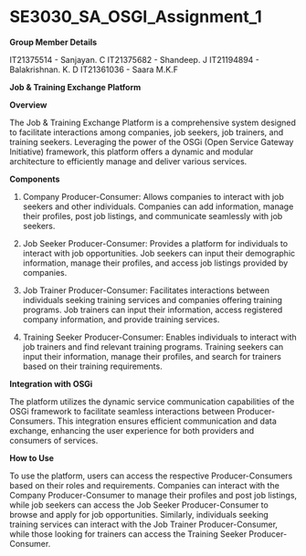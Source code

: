 # SE3030_SA_OSGI_Assignment_1

**Group Member Details**

IT21375514 - Sanjayan. C
IT21375682 - Shandeep. J
IT21194894 - Balakrishnan. K. D
IT21361036 - Saara M.K.F


**Job & Training Exchange Platform**


**Overview**

The Job & Training Exchange Platform is a comprehensive system designed to facilitate interactions among companies, job seekers, job trainers, and training seekers. Leveraging the power of the OSGi (Open Service Gateway Initiative) framework, this platform offers a dynamic and modular architecture to efficiently manage and deliver various services.

**Components**

1. Company Producer-Consumer: Allows companies to interact with job seekers and other individuals. Companies can add information, manage their profiles, post job listings, and communicate seamlessly with job seekers.

2. Job Seeker Producer-Consumer: Provides a platform for individuals to interact with job opportunities. Job seekers can input their demographic information, manage their profiles, and access job listings provided by companies.

3. Job Trainer Producer-Consumer: Facilitates interactions between individuals seeking training services and companies offering training programs. Job trainers can input their information, access registered company information, and provide training services.

4. Training Seeker Producer-Consumer: Enables individuals to interact with job trainers and find relevant training programs. Training seekers can input their information, manage their profiles, and search for trainers based on their training requirements.

**Integration with OSGi**

The platform utilizes the dynamic service communication capabilities of the OSGi framework to facilitate seamless interactions between Producer-Consumers. This integration ensures efficient communication and data exchange, enhancing the user experience for both providers and consumers of services.

**How to Use**

To use the platform, users can access the respective Producer-Consumers based on their roles and requirements. Companies can interact with the Company Producer-Consumer to manage their profiles and post job listings, while job seekers can access the Job Seeker Producer-Consumer to browse and apply for job opportunities. Similarly, individuals seeking training services can interact with the Job Trainer Producer-Consumer, while those looking for trainers can access the Training Seeker Producer-Consumer.
